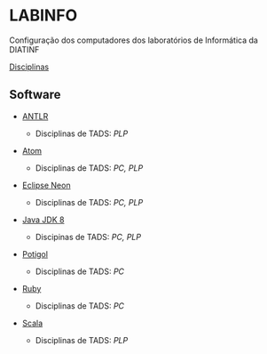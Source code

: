 # LABINFO
Configuração dos computadores dos laboratórios de Informática da DIATINF

[Disciplinas](/disciplinas.md)

## Software

  + [ANTLR](/software/Antlr.md)
    + Disciplinas de TADS: _PLP_

  + [Atom](/software/Atom.md)
    + Disciplinas de TADS: _PC, PLP_

  + [Eclipse Neon](/software/Eclipse.md)
    + Disciplinas de TADS: _PC, PLP_
 
  + [Java JDK 8](/software/Java8.md)
    + Discipinas de TADS: _PC, PLP_
  
  + [Potigol](/software/Potigol.md)
    + Disciplinas de TADS: _PC_

  + [Ruby](/software/Ruby.md)
    + Disciplinas de TADS: _PC_
    
  + [Scala](/software/Scala.md)
    + Disciplinas de TADS: _PLP_

